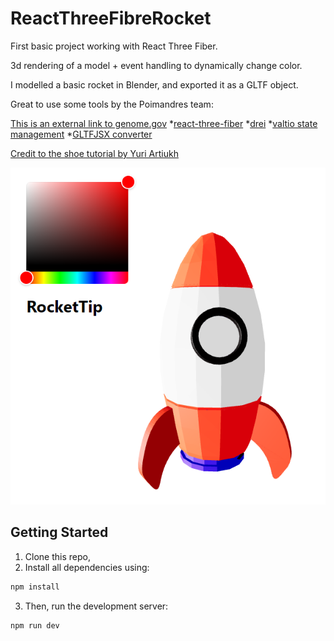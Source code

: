 # ReactThreeFibreRocket

First basic project working with React Three Fiber. 

3d rendering of a model + event handling to dynamically change color.

I modelled a basic rocket in Blender, and exported it as a GLTF object.

Great to use some tools by the Poimandres team:

[This is an external link to genome.gov](https://www.genome.gov/)
*[react-three-fiber](https://docs.pmnd.rs/react-three-fiber/getting-started/introduction)
*[drei](https://drei.pmnd.rs/)
*[valtio state management](https://valtio.pmnd.rs/)
*[GLTFJSX converter](https://github.com/pmndrs/gltfjsx)


[Credit to the shoe tutorial by Yuri Artiukh](https://www.youtube.com/watch?v=xy_tbV4pC54)


![React Three Fiber Rocket](https://github.com/ChillySandwich/ReactThreeFibreRocket/blob/main/public/Rocket.PNG)

## Getting Started

1. Clone this repo,
2. Install all dependencies using:
```bash
npm install
```

3. Then, run the development server:

```bash
npm run dev
```



